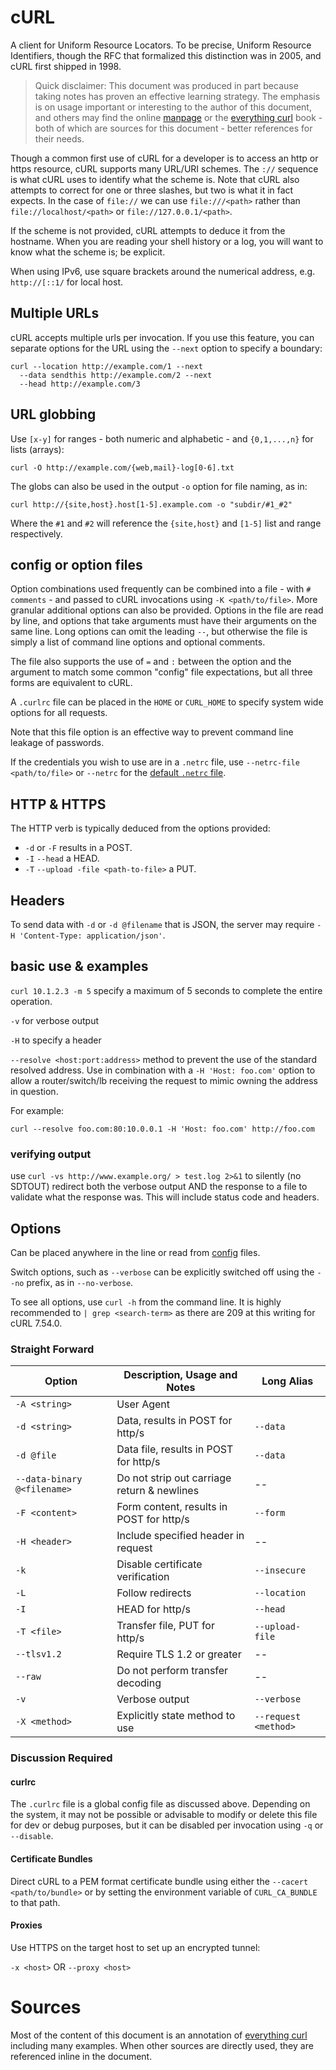 # cURL

A client for Uniform Resource Locators. To be precise, Uniform Resource Identifiers, though the RFC that formalized this distinction was in 2005, and cURL first shipped in 1998.

> Quick disclaimer: This document was produced in part because taking notes has proven an effective learning strategy. The emphasis is on usage important or interesting to the author of this document, and others may find the online [manpage](https://curl.haxx.se/docs/manpage.html) or the [everything curl](https://ec.haxx.se/) book - both of which are sources for this document - better references for their needs.

Though a common first use of cURL for a developer is to access an http or https resource, cURL supports many URL/URI schemes. The `://` sequence is what cURL uses to identify what the scheme is. Note that cURL also attempts to correct for one or three slashes, but two is what it in fact expects. In the case of `file://` we can use `file:///<path>` rather than `file://localhost/<path>` or `file://127.0.0.1/<path>`.

If the scheme is not provided, cURL attempts to deduce it from the hostname. When you are reading your shell history or a log, you will want to know what the scheme is; be explicit.

When using IPv6, use square brackets around the numerical address, e.g. `http://[::1/` for local host.

## Multiple URLs

cURL accepts multiple urls per invocation. If you use this feature, you can separate options for the URL using 
the `--next` option to specify a boundary:

```shell
curl --location http://example.com/1 --next
  --data sendthis http://example.com/2 --next
  --head http://example.com/3
```

## URL globbing

Use `[x-y]` for ranges - both numeric and alphabetic - and `{0,1,...,n}` for lists (arrays):

```shell
curl -O http://example.com/{web,mail}-log[0-6].txt
```

The globs can also be used in the output `-o` option for file naming, as in:

```shell
curl http://{site,host}.host[1-5].example.com -o "subdir/#1_#2"
```

Where the `#1` and `#2` will reference the `{site,host}` and `[1-5]` list and range respectively.

## config or option files

Option combinations used frequently can be combined into a file - with `# comments` - and passed to cURL invocations using `-K <path/to/file>`. More granular additional options can also be provided. Options in the file are read by line, and options that take arguments must have their arguments on the same line. Long options can omit the leading `--`, but otherwise the file is simply a list of command line options and optional comments.

The file also supports the use of `=` and `:` between the option and the argument to match some common "config" file expectations, but all three forms are equivalent to cURL.

A `.curlrc` file can be placed in the `HOME` or `CURL_HOME` to specify system wide options for all requests.

Note that this file option is an effective way to prevent command line leakage of passwords.

If the credentials you wish to use are in a `.netrc` file, use `--netrc-file <path/to/file>` or `--netrc` for the [default `.netrc` file](https://www.gnu.org/software/inetutils/manual/html_node/The-_002enetrc-file.html).


## HTTP & HTTPS

The HTTP verb is typically deduced from the options provided:
- `-d` or `-F` results in a POST.
- `-I` `--head` a HEAD.
- `-T` `--upload -file <path-to-file>` a PUT.

## Headers

To send data with `-d` or `-d @filename` that is JSON, the server may require `-H 'Content-Type: application/json'`.


## basic use & examples

`curl 10.1.2.3 -m 5`  specify a maximum of 5 seconds to complete the entire operation.

`-v` for verbose output

`-H` to specify a header

`--resolve <host:port:address>` method to prevent the use of the standard resolved address. Use in combination with a `-H 'Host: foo.com'` option to allow a router/switch/lb receiving the request to mimic owning the address in question.

For example:

```
curl --resolve foo.com:80:10.0.0.1 -H 'Host: foo.com' http://foo.com
```

### verifying output

use `curl -vs http://www.example.org/ > test.log 2>&1` to silently (no SDTOUT) redirect both the verbose output AND the response to a file to validate what the response was. This will include status code and headers.

## Options

Can be placed anywhere in the line or read from [config](/#config-or-option-files) files.

Switch options, such as `--verbose` can be explicitly switched off using the `--no` prefix, as in `--no-verbose`.

To see all options, use `curl -h` from the command line. It is highly recommended to `| grep <search-term>` as there are 209 at this writing for cURL 7.54.0.

### Straight Forward

| Option | Description, Usage and Notes| Long Alias |
|--------|-----------------------------|------------|
| `-A <string>` | User Agent | |
| `-d <string>` | Data, results in POST for http/s | `--data` |
| `-d @file` | Data file, results in POST for http/s | `--data` |
| `--data-binary @<filename>` | Do not strip out carriage return & newlines | -- |
| `-F <content>` | Form content, results in POST for http/s | `--form` |
| `-H <header>`  | Include specified header in request | -- |
| `-k` | Disable certificate verification | `--insecure` | 
| `-L` | Follow redirects | `--location` |
| `-I` | HEAD for http/s | `--head` |
| `-T <file>` | Transfer file, PUT for http/s | `--upload-file` |
| `--tlsv1.2` | Require TLS 1.2 or greater | -- |
| `--raw` | Do not perform transfer decoding | -- |
| `-v` | Verbose output | `--verbose` |
| `-X <method>` | Explicitly state method to use | `--request <method>` |

### Discussion Required

#### curlrc

The `.curlrc` file is a global config file as discussed above. Depending on the system, it may not be possible or advisable to modify or delete this file for dev or debug purposes, but it can be disabled per invocation using `-q` or `--disable`. 

#### Certificate Bundles

Direct cURL to a PEM format certificate bundle using either the `--cacert <path/to/bundle>` or by setting the environment variable of `CURL_CA_BUNDLE` to that path.

#### Proxies

Use HTTPS on the target host to set up an encrypted tunnel:

`-x <host>` OR `--proxy <host>`

# Sources

Most of the content of this document is an annotation of [everything curl](https://ec.haxx.se/) including many examples. When other sources are directly used, they are referenced inline in the document.